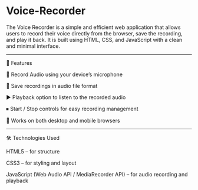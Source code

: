# Voice-Recorder
The Voice Recorder is a simple and efficient web application that allows users to record their voice directly from the browser, save the recording, and play it back. It is built using HTML, CSS, and JavaScript with a clean and minimal interface.


---

🚀 Features

🎤 Record Audio using your device’s microphone

💾 Save recordings in audio file format

▶ Playback option to listen to the recorded audio

⏹ Start / Stop controls for easy recording management

📱 Works on both desktop and mobile browsers



---

🛠 Technologies Used

HTML5 – for structure

CSS3 – for styling and layout

JavaScript (Web Audio API / MediaRecorder API) – for audio recording and playback
